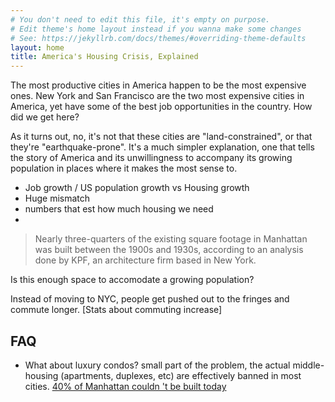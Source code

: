 ```yaml
---
# You don't need to edit this file, it's empty on purpose.
# Edit theme's home layout instead if you wanna make some changes
# See: https://jekyllrb.com/docs/themes/#overriding-theme-defaults
layout: home
title: America's Housing Crisis, Explained
---
```


The most productive cities in America happen to be the most expensive ones. New York and San Francisco are the two most expensive cities in America, yet have some of the best job opportunities in the country. How did we get here? 

As it turns out, no, it's not that these cities are "land-constrained", or that they're "earthquake-prone". It's a much simpler explanation, one that tells the story of America and its unwillingness to accompany its growing population in places where it makes the most sense to. 

- Job growth / US population growth vs Housing growth 
- Huge mismatch 
- numbers that est how much housing we need 
- 

> Nearly three-quarters of the existing square footage in Manhattan was built between the 1900s and 1930s, according to an analysis done by KPF, an architecture firm based in New York.

Is this enough space to accomodate a growing population? 

Instead of moving to NYC, people get pushed out to the fringes and commute longer. [Stats about commuting increase] 

## FAQ

- What about luxury condos? 
small part of the problem, the actual middle-housing (apartments, duplexes, etc) are effectively banned in most cities. [40% of Manhattan couldn
't be built today](https://www.nytimes.com/interactive/2016/05/19/upshot/forty-percent-of-manhattans-buildings-could-not-be-built-today.html?_r=0)